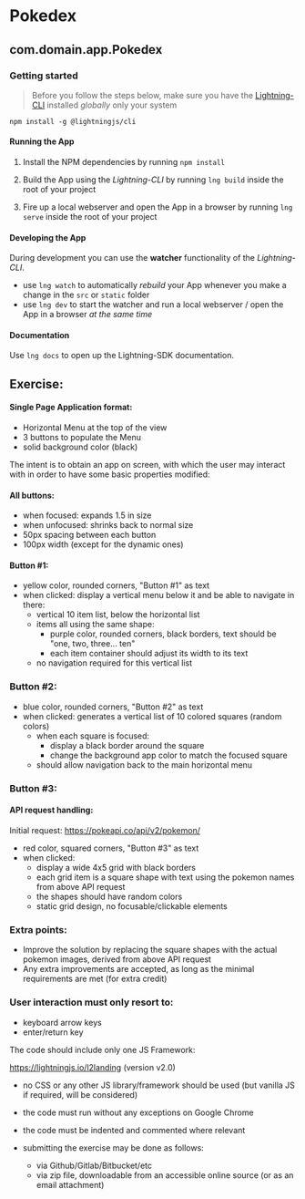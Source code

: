 # Pokedex

## com.domain.app.Pokedex

### Getting started

> Before you follow the steps below, make sure you have the
> [Lightning-CLI](https://rdkcentral.github.io/Lightning-CLI/#/) installed _globally_ only your system

```
npm install -g @lightningjs/cli
```

#### Running the App

1. Install the NPM dependencies by running `npm install`

2. Build the App using the _Lightning-CLI_ by running `lng build` inside the root of your project

3. Fire up a local webserver and open the App in a browser by running `lng serve` inside the root of your project

#### Developing the App

During development you can use the **watcher** functionality of the _Lightning-CLI_.

- use `lng watch` to automatically _rebuild_ your App whenever you make a change in the `src` or `static` folder
- use `lng dev` to start the watcher and run a local webserver / open the App in a browser _at the same time_

#### Documentation

Use `lng docs` to open up the Lightning-SDK documentation.

## Exercise:

#### Single Page Application format:

- Horizontal Menu at the top of the view
- 3 buttons to populate the Menu
- solid background color (black)

The intent is to obtain an app on screen, with which the user may interact with
in order to have some basic properties modified:

#### All buttons:

- when focused: expands 1.5 in size
- when unfocused: shrinks back to normal size
- 50px spacing between each button
- 100px width (except for the dynamic ones)

#### Button #1:

- yellow color, rounded corners, "Button #1" as text
- when clicked: display a vertical menu below it and be able to navigate in there:
  - vertical 10 item list, below the horizontal list
  - items all using the same shape:
    - purple color, rounded corners, black borders, text should be "one, two, three... ten"
    - each item container should adjust its width to its text
  - no navigation required for this vertical list

### Button #2:

- blue color, rounded corners, "Button #2" as text
- when clicked: generates a vertical list of 10 colored squares (random colors)
  - when each square is focused:
    - display a black border around the square
    - change the background app color to match the focused square
  - should allow navigation back to the main horizontal menu

### Button #3:

#### API request handling:

Initial request: https://pokeapi.co/api/v2/pokemon/

- red color, squared corners, "Button #3" as text
- when clicked:
  - display a wide 4x5 grid with black borders
  - each grid item is a square shape with text using the pokemon names from above API request
  - the shapes should have random colors
  - static grid design, no focusable/clickable elements

### Extra points:

- Improve the solution by replacing the square shapes with the actual pokemon images, derived from above API request
- Any extra improvements are accepted, as long as the minimal requirements are met (for extra credit)

### User interaction must only resort to:

- keyboard arrow keys
- enter/return key

The code should include only one JS Framework:

https://lightningjs.io/l2landing (version v2.0)

- no CSS or any other JS library/framework should be used (but vanilla JS if required, will be considered)
- the code must run without any exceptions on Google Chrome
- the code must be indented and commented where relevant

- submitting the exercise may be done as follows:
  - via Github/Gitlab/Bitbucket/etc
  - via zip file, downloadable from an accessible online source (or as an email attachment)
